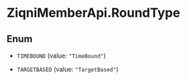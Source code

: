 # ZiqniMemberApi.RoundType

## Enum


* `TIMEBOUND` (value: `"TimeBound"`)

* `TARGETBASED` (value: `"TargetBased"`)



